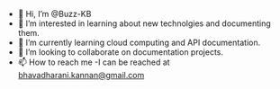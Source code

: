 - 👋 Hi, I’m @Buzz-KB
- 👀 I’m interested in learning about new technolgies and documenting them.
- 🌱 I’m currently learning cloud computing and API documentation.
- 💞️ I’m looking to collaborate on documentation projects.
- 📫 How to reach me -I can be reached at bhavadharani.kannan@gmail.com

<!---
Buzz-KB/Buzz-KB is a ✨ special ✨ repository because its `README.md` (this file) appears on your GitHub profile.
You can click the Preview link to take a look at your changes.
--->
